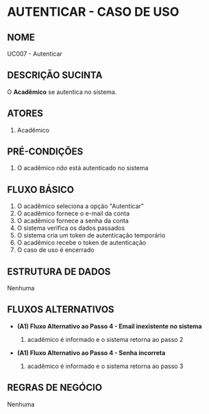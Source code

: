 # AUTENTICAR - CASO DE USO

## NOME
UC007 - Autenticar

## DESCRIÇÃO SUCINTA
O **Acadêmico** se autentica no sistema.

## ATORES
1. Acadêmico

## PRÉ-CONDIÇÕES
1. O acadêmico *não* está autenticado no sistema

## FLUXO BÁSICO
1. O acadêmico seleciona a opção "Autenticar"
2. O acadêmico fornece o e-mail da conta
3. O acadêmico fornece a senha da conta
4. O sistema verifica os dados passados
5. O sistema cria um token de autenticação temporário
6. O acadêmico recebe o token de autenticação
7. O caso de uso é encerrado

## ESTRUTURA DE DADOS
Nenhuma

## FLUXOS ALTERNATIVOS
- **(A1) Fluxo Alternativo ao Passo 4 - Email inexistente no sistema**
    1. acadêmico é informado e o sistema retorna ao passo 2
    
- **(A1) Fluxo Alternativo ao Passo 4 - Senha incorreta**
    1. acadêmico é informado e o sistema retorna ao passo 3

## REGRAS DE NEGÓCIO
Nenhuma